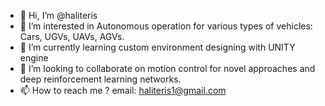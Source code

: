- 👋 Hi, I’m @haliteris
- 👀 I’m interested in Autonomous operation for various types of vehicles: Cars, UGVs, UAVs, AGVs.
- 🌱 I’m currently learning custom environment designing with UNITY engine
- 💞️ I’m looking to collaborate on motion control for novel approaches and deep reinforcement learning networks.
- 📫 How to reach me ? email: haliteris1@gmail.com
